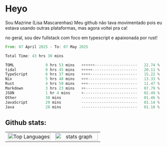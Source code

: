 # Heyo

Sou Mazrine (Lisa Mascarenhas)
Meu github não tava movimentado pois eu estava usando outras plataformas, mas agora voltei pra ca!

no geral, sou dev fullstack com foco em typescript e apaixonada por rust!
<!--START_SECTION:waka-->

```rust
From: 07 April 2025 - To: 07 May 2025

Total Time: 43 hrs 30 mins

TOML              9 hrs 53 mins   ++++++-------------------   22.74 %
tidal             8 hrs 45 mins   +++++--------------------   20.11 %
TypeScript        6 hrs 37 mins   ++++---------------------   15.22 %
Nix               5 hrs 48 mins   +++----------------------   13.33 %
Rust              4 hrs 59 mins   +++----------------------   11.47 %
Markdown          3 hrs 23 mins   ++-----------------------   07.79 %
JSON              1 hr 4 mins     +------------------------   02.49 %
Other             38 mins         -------------------------   01.46 %
JavaScript        29 mins         -------------------------   01.14 %
Java              28 mins         -------------------------   01.10 %
```

<!--END_SECTION:waka-->

<!--
**Mazrine/Mazrine** is a ✨ _special_ ✨ repository because its `README.md` (this file) appears on your GitHub profile.

Here are some ideas to get you started:

- 🔭 I’m currently working on ...
- 🌱 I’m currently learning ...
- 👯 I’m looking to collaborate on ...
- 🤔 I’m looking for help with ...
- 💬 Ask me about ...
- 📫 How to reach me: ...
- 😄 Pronouns: ...
- ⚡ Fun fact: ...
-->


## Github stats:

<div align="center">
  <table width="100%">
    <tr>
      <td align="center" width="50%">
        <img src="https://github-readme-stats.vercel.app/api/top-langs/?username=mazrine&theme=tokyonight&layout=donut&langs_count=10&locale=pt-br" width="100%" alt="Top Languages" />
      </td>
      <td align="center" width="50%">
        <img src="https://github-readme-stats-yxqy.vercel.app/api?username=mazrine&hide_title=false&hide_rank=false&show_icons=true&count_private=true&disable_animations=false&theme=midnight-purple&locale=en&hide_border=true&order=1" width="100%" alt="stats graph" />
      </td>
    </tr>
  </table>
</div>
